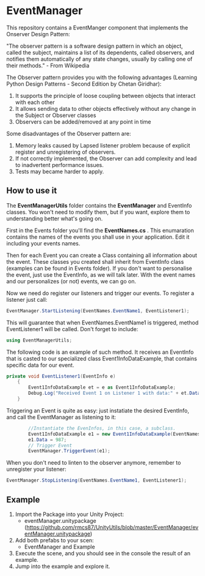 # EventManager

This repository contains a EventManger component that implements the Onserver Design Pattern:

"The observer pattern is a software design pattern in which an object, called the subject, maintains a list of its dependents, called observers, and notifies them automatically of any state changes, usually by calling one of their methods." - From Wikipedia

The Observer pattern provides you with the following advantages (Learning Python Design Patterns - Second Edition by Chetan Giridhar):

1. It supports the principle of loose coupling between objects that interact with each other
1. It allows sending data to other objects effectively without any change in the Subject or Observer classes
1. Observers can be added/removed at any point in time

Some disadvantages of the Observer pattern are:
1. Memory leaks caused by Lapsed listener problem because of explicit register and unregistering of observers.
1. If not correctly implemented, the Observer can add complexity and lead to inadvertent performance issues.
1. Tests may became harder to apply.

## How to use it

The **EventManagerUtils** folder contains the **EventManager** and EventInfo classes. You won't need to modify them, but if you want, explore them to understanding better what's going on.

First in the Events folder you'll find the **EventNames.cs** . This enumaration contains the names of the events you shall use in your application. Edit it including your events names. 

Then for each Event you can create a Class containing all information about the event. These classes you created shall inherit from EventInfo class (examples can be found in Events folder). If you don't want to personalise the event, just use the EventInfo, as we will talk later. With the event names and our personalizes (or not) events, we can go on.

Now we need do register our listeners and trigger our events. To register a listener just call:
```c#
EventManager.StartListening(EventNames.EventName1, EventListener1);
```
This will guarantee that when EventNames.EventName1 is triggered, method EventListener1 will be called. Don't forget to include:

```c#
using EventManagerUtils;
```

The following code is an example of such method. It receives an EventInfo that is casted to our specialized class Event1InfoDataExample, that contains specific data for our event.
```c#
private void EventListener1(EventInfo e)
    {
        Event1InfoDataExample et = e as Event1InfoDataExample;
        Debug.Log("Received Event 1 on Listener 1 with data:" + et.Data);
    }
```
Triggering an Event is quite as easy: just instatiate the desired EventInfo, and call the EventManager as listening to it:
```c#
        //Instantiate the EvenInfos, in this case, a subclass.
        Event1InfoDataExample e1 = new Event1InfoDataExample(EventNames.EventName1);
        e1.Data = 987;        
        // Trigger Event
        EventManager.TriggerEvent(e1);
```

When you don't need to linten to the observer anymore, remember to unregister your listener:

```c#
EventManager.StopListening(EventNames.EventName1, EventListener1);
```


## Example

1. Import the Package into your Unity Project:
    * eventManager.unitypackage (https://github.com/rmcs87/UnityUtils/blob/master/EventManager/eventManager.unitypackage)
1. Add both prefabs to your scen:
    * EventManager and Example
1. Execute the scene, and you should see in the console the result of an example.
1. Jump into the example and explore it.
